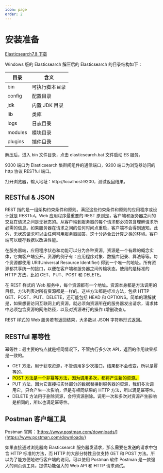 ```yaml
---
icon: page
order: 2
---
```

# 安装准备

[Elasticsearch7.8 下载](https://www.elastic.co/cn/downloads/past-releases/elasticsearch-7-8-0)

Windows 版的 Elasticsearch 解压后的 Elasticsearch 的目录结构如下：

| 目录    | 含义           |
| ------- | -------------- |
| bin     | 可执行脚本目录 |
| config  | 配置目录       |
| jdk     | 内置 JDK 目录  |
| lib     | 类库           |
| logs    | 日志目录       |
| modules | 模块目录       |
| plugins | 插件目录       |

解压后，进入 bin 文件目录，点击 elasticsearch.bat 文件启动 ES 服务。

9300 端口为 Elasticsearch 集群间组件的通信端口，9200 端口为浏览器访问的 http 协议 RESTful 端口。

打开浏览器，输入地址：http://localhost:9200，测试返回结果。

## RESTful & JSON

REST 指的是一组架构约束条件和原则。满足这些约束条件和原则的应用程序或设计就是 RESTful。Web 应用程序最重要的 REST 原则是，客户端和服务器之间的交互在请求之间是无状态的。从客户端到服务器的每个请求都必须包含理解请求所必需的信息。如果服务器在请求之间的任何时间点重启，客户端不会得到通知。此外，无状态请求可以由任何可用服务器回答，这十分适合云计算之类的环境。客户端可以缓存数据以改进性能。

在服务器端，应用程序状态和功能可以分为各种资源。资源是一个有趣的概念实体，它向客户端公开。资源的例子有：应用程序对象、数据库记录、算法等等。每个资源都使用 URI(Universal Resource Identifier) 得到一个唯一的地址。所有资源都共享统一的接口，以便在客户端和服务器之间传输状态。使用的是标准的 HTTP 方法，比如 GET、PUT、POST 和 DELETE。

在 REST 样式的 Web 服务中，每个资源都有一个地址。资源本身都是方法调用的目标，方法列表对所有资源都是一样的。这些方法都是标准方法，包括 HTTP GET、POST、PUT、DELETE，还可能包括 HEAD 和 OPTIONS。简单的理解就是，如果想要访问互联网上的资源，就必须向资源所在的服务器发出请求，请求体中必须包含资源的网络路径，以及对资源进行的操作 (增删改查)。

REST 样式的 Web 服务若有返回结果，大多数以 JSON 字符串形式返回。

## RESTful 幂等性

幂等性：最主要的特点就是相同情况下，不管执行多少次 API，返回的作用效果都是一致的。

- GET 方法，用于获取资源，不管调用多少次接口，结果都不会改变，所以是幂等的。
- <mark>POST 方法是一个非幂等方法，因为调用多次，都将产生新的资源。</mark>
- PUT 方法，因为它直接把实体部分的数据替换到服务器的资源，我们多次调用它，只会产生一次影响，但是有相同结果的 HTTP 方法，所以满足幂等性。
- DELETE 方法用于删除资源，会将资源删除。调用一次和多次对资源产生影响是相同的，所以也满足幂等性。

## Postman 客户端工具

Postman 官网：[https://www.postman.com/downloads/](https://www.postman.com/downloads/)

如果直接通过浏览器向 Elasticsearch 服务器发请求，那么需要在发送的请求中包含 HTTP 标准的方法，而 HTTP 的大部分特性且仅支持 GET 和 POST 方法。所以为了能方便地进行客户端的访问，可以使用 Postman 软件 Postman 是一款强大的网页调工具，提供功能强大的 Web API 和 HTTP 请求调试。
